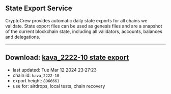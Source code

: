 ## State Export Service
CryptoCrew provides automatic daily state exports for all chains we validate. State export files can be used as genesis files and are a snapshot of the current blockchain state, including all validators, accounts, balances and delegations.

---
**Download: [kava_2222-10 state export](https://dl-eu2.ccvalidators.com/SERVICE/kava/kava_2222-10_export_8966661.json)**
---

- last updated: Tue Mar 12 2024 23:27:23
- chain id: `kava_2222-10`
- export height: `8966661`
- use for: airdrops, local tests, chain recovery
